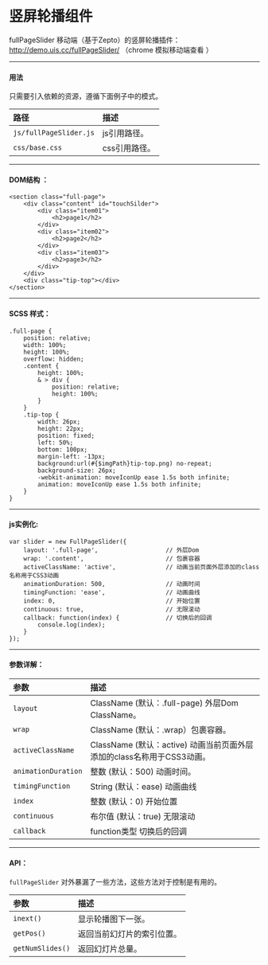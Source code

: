 # 竖屏轮播组件

fullPageSlider 移动端（基于Zepto）的竖屏轮播插件：http://demo.uis.cc/fullPageSlider/ （chrome 模拟移动端查看 ）

------------------------------

#### 用法
只需要引入依赖的资源，遵循下面例子中的模式。

| 路径      | 描述 |
| :-------- | :--------|
| `js/fullPageSlider.js` | js引用路径。 |
| `css/base.css`|  css引用路径。  |


------------------------------

#### DOM结构 ：
```
<section class="full-page">
    <div class="content" id="touchSilder">
        <div class="item01">
            <h2>page1</h2>
        </div>
        <div class="item02">
            <h2>page2</h2>
        </div>
        <div class="item03">
            <h2>page3</h2>
        </div>
    </div>
    <div class="tip-top"></div>
</section>
```
------------------------------

#### SCSS 样式：
```
.full-page {
    position: relative;
    width: 100%;
    height: 100%;
    overflow: hidden;
    .content {
        height: 100%;
        & > div {
            position: relative;
            height: 100%;
        }
    }
    .tip-top {
        width: 26px;
        height: 22px;
        position: fixed;
        left: 50%;
        bottom: 100px;
        margin-left: -13px;
        background:url(#{$imgPath}tip-top.png) no-repeat;
        background-size: 26px;
        -webkit-animation: moveIconUp ease 1.5s both infinite;
        animation: moveIconUp ease 1.5s both infinite;
    }
}
```

------------------------------

#### js实例化:
```
var slider = new FullPageSlider({
    layout: '.full-page',                   // 外层Dom
    wrap: '.content',                       // 包裹容器
    activeClassName: 'active',              // 动画当前页面外层添加的class名称用于CSS3动画
    animationDuration: 500,                 // 动画时间
    timingFunction: 'ease',                 // 动画曲线
    index: 0,                               // 开始位置
    continuous: true,                       // 无限滚动
    callback: function(index) {             // 切换后的回调
        console.log(index);
    }
});
```

------------------------------

#### 参数详解：
| 参数      | 描述 |
| :-------- | :--------|
| `layout`	| ClassName (默认：.full-page) 外层Dom ClassName。| 
| `wrap`	| ClassName (默认：.wrap）包裹容器。| 
| `activeClassName`	| ClassName (默认：active) 动画当前页面外层添加的class名称用于CSS3动画。| 
| `animationDuration`	| 整数 (默认：500) 动画时间。| 
| `timingFunction`	| String (默认：ease) 动画曲线| 
| `index`	| 整数 (默认：0) 开始位置| 
| `continuous`	| 布尔值 (默认：true) 无限滚动| 
| `callback`	| function类型 切换后的回调| 


------------------------------

#### API：
`fullPageSlider` 对外暴漏了一些方法，这些方法对于控制是有用的。

| 参数      | 描述 |
| :-------- | :--------|
|`inext()`|	显示轮播图下一张。|
|`getPos()`	|返回当前幻灯片的索引位置。|
|`getNumSlides()`	|返回幻灯片总量。|
